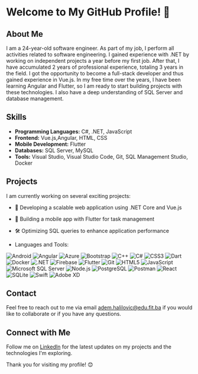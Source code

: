 # Welcome to My GitHub Profile! 👋

## About Me
I am a 24-year-old software engineer. 
As part of my job, I perform all
activities related to software engineering. I gained experience with .NET
by working on independent projects a year before my first job. After
that, I have accumulated 2 years of professional experience, totaling 3
years in the field. 
I got the opportunity to become a full-stack developer
and thus gained experience in Vue.js. 
In my free time over the years, I
have been learning Angular and Flutter, so I am ready to start building
projects with these technologies.
I also have a deep understanding of SQL Server and database management.

## Skills
- **Programming Languages:** C#, .NET, JavaScript 
- **Frontend:** Vue.js,Angular, HTML, CSS
- **Mobile Development:** Flutter
- **Databases:** SQL Server, MySQL
- **Tools:** Visual Studio, Visual Studio Code, Git, SQL Management Studio, Docker

## Projects
I am currently working on several exciting projects:
- 🚀 Developing a scalable web application using .NET Core and Vue.js
- 📱 Building a mobile app with Flutter for task management
- 🛠️ Optimizing SQL queries to enhance application performance

- Languages and Tools:

![Android](https://img.shields.io/badge/Android-green?logo=android)
![Angular](https://img.shields.io/badge/Angular-red?logo=angular)
![Azure](https://img.shields.io/badge/Azure-blue?logo=microsoft-azure)
![Bootstrap](https://img.shields.io/badge/Bootstrap-purple?logo=bootstrap)
![C++](https://img.shields.io/badge/C++-blue?logo=c%2B%2B)
![C#](https://img.shields.io/badge/C%23-green?logo=c-sharp)
![CSS3](https://img.shields.io/badge/CSS3-blue?logo=css3)
![Dart](https://img.shields.io/badge/Dart-blue?logo=dart)
![Docker](https://img.shields.io/badge/Docker-blue?logo=docker)
![.NET](https://img.shields.io/badge/.NET-purple?logo=.net)
![Firebase](https://img.shields.io/badge/Firebase-orange?logo=firebase)
![Flutter](https://img.shields.io/badge/Flutter-blue?logo=flutter)
![Git](https://img.shields.io/badge/Git-red?logo=git)
![HTML5](https://img.shields.io/badge/HTML5-orange?logo=html5)
![JavaScript](https://img.shields.io/badge/JavaScript-yellow?logo=javascript)
![Microsoft SQL Server](https://img.shields.io/badge/Microsoft_SQL_Server-blue?logo=microsoft-sql-server)
![Node.js](https://img.shields.io/badge/Node.js-green?logo=node.js)
![PostgreSQL](https://img.shields.io/badge/PostgreSQL-blue?logo=postgresql)
![Postman](https://img.shields.io/badge/Postman-orange?logo=postman)
![React](https://img.shields.io/badge/React-blue?logo=react)
![SQLite](https://img.shields.io/badge/SQLite-blue?logo=sqlite)
![Swift](https://img.shields.io/badge/Swift-orange?logo=swift)
![Adobe XD](https://img.shields.io/badge/Adobe_XD-blue?logo=adobe-xd)



## Contact
Feel free to reach out to me via email adem.halilovic@edu.fit.ba if you would like to collaborate or if you have any questions.

## Connect with Me
Follow me on [LinkedIn]([https://www.linkedin.com/in/your-name-lastname](https://www.linkedin.com/in/adem999/)/) for the latest updates on my projects and the technologies I'm exploring.

Thank you for visiting my profile! 😊

